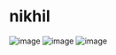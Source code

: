 # nikhil
![image](https://drive.google.com/uc?export=view&id=https:1PTesrJuDx3pCH3vdQe9baenlV53kkAnb)
![image](https://drive.google.com/uc?export=view&id=1PiG9lID8BO7nZsYAhrQyTrqKjOISpaYP)
![image](https://drive.google.com/uc?export=view&id=165PeaqaFRGb8ADMmp4iG9kA5WJQ4xnCu)
